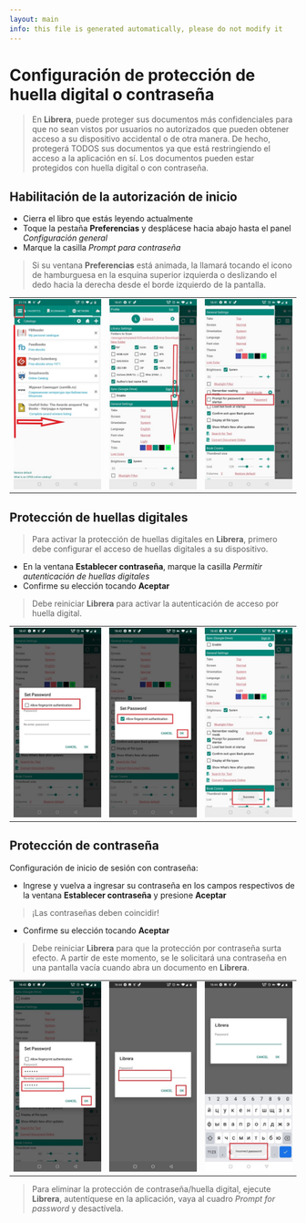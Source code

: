 ```yaml
---
layout: main
info: this file is generated automatically, please do not modify it
---
```


# Configuración de protección de huella digital o contraseña

> En **Librera**, puede proteger sus documentos más confidenciales para que no sean vistos por usuarios no autorizados que pueden obtener acceso a su dispositivo accidental o de otra manera. De hecho, protegerá TODOS sus documentos ya que está restringiendo el acceso a la aplicación en sí.
Los documentos pueden estar protegidos con huella digital o con contraseña.

## Habilitación de la autorización de inicio

* Cierra el libro que estás leyendo actualmente
* Toque la pestaña **Preferencias** y desplácese hacia abajo hasta el panel _Configuración general_
* Marque la casilla _Prompt para contraseña_
> Si su ventana **Preferencias** está animada, la llamará tocando el icono de hamburguesa en la esquina superior izquierda o deslizando el dedo hacia la derecha desde el borde izquierdo de la pantalla.

||||
|-|-|-|
|![](1.jpg)|![](2.jpg)|![](3.jpg)|

## Protección de huellas digitales

> Para activar la protección de huellas digitales en **Librera**, primero debe configurar el acceso de huellas digitales a su dispositivo.
* En la ventana **Establecer contraseña**, marque la casilla _Permitir autenticación de huellas digitales_
* Confirme su elección tocando **Aceptar**

> Debe reiniciar **Librera** para activar la autenticación de acceso por huella digital.

||||
|-|-|-|
|![](4.jpg)|![](5.jpg)|![](7.jpg)|

## Protección de contraseña

Configuración de inicio de sesión con contraseña:

* Ingrese y vuelva a ingresar su contraseña en los campos respectivos de la ventana **Establecer contraseña** y presione **Aceptar**
> ¡Las contraseñas deben coincidir!
* Confirme su elección tocando **Aceptar**

> Debe reiniciar **Librera** para que la protección por contraseña surta efecto. A partir de este momento, se le solicitará una contraseña en una pantalla vacía cuando abra un documento en **Librera**.

||||
|-|-|-|
|![](6.jpg)|![](8.jpg)|![](10.jpg)|

> Para eliminar la protección de contraseña/huella digital, ejecute **Librera**, autentíquese en la aplicación, vaya al cuadro _Prompt for password_ y desactívela.
